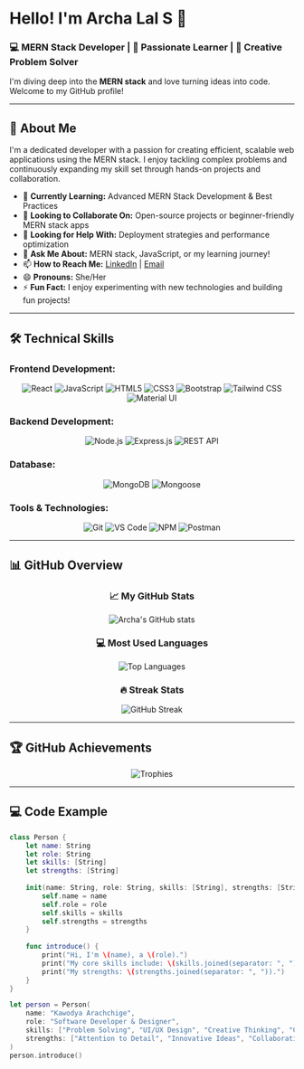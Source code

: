 # Hello! I'm Archa Lal S 👋

### 💻 MERN Stack Developer | 🌱 Passionate Learner | 🎨 Creative Problem Solver

I'm diving deep into the **MERN stack** and love turning ideas into code. Welcome to my GitHub profile!

---

## 📍 About Me

I'm a dedicated developer with a passion for creating efficient, scalable web applications using the MERN stack. I enjoy tackling complex problems and continuously expanding my skill set through hands-on projects and collaboration.

- 🌱 **Currently Learning:** Advanced MERN Stack Development & Best Practices
- 👯 **Looking to Collaborate On:** Open-source projects or beginner-friendly MERN stack apps
- 🤔 **Looking for Help With:** Deployment strategies and performance optimization
- 💬 **Ask Me About:** MERN stack, JavaScript, or my learning journey!
- 📫 **How to Reach Me:** [LinkedIn](https://www.linkedin.com/in/archa-lal/) | [Email](mailto:archalal@example.com)
- 😄 **Pronouns:** She/Her
- ⚡ **Fun Fact:** I enjoy experimenting with new technologies and building fun projects!

---

## 🛠️ Technical Skills

### **Frontend Development:**
<div align="center">

![React](https://img.shields.io/badge/React-61DAFB?style=for-the-badge&logo=react&logoColor=black)
![JavaScript](https://img.shields.io/badge/JavaScript-F7DF1E?style=for-the-badge&logo=javascript&logoColor=black)
![HTML5](https://img.shields.io/badge/HTML5-E34F26?style=for-the-badge&logo=html5&logoColor=white)
![CSS3](https://img.shields.io/badge/CSS3-1572B6?style=for-the-badge&logo=css3&logoColor=white)
![Bootstrap](https://img.shields.io/badge/Bootstrap-7952B3?style=for-the-badge&logo=bootstrap&logoColor=white)
![Tailwind CSS](https://img.shields.io/badge/Tailwind_CSS-38B2AC?style=for-the-badge&logo=tailwind-css&logoColor=white)
![Material UI](https://img.shields.io/badge/Material_UI-0081CB?style=for-the-badge&logo=mui&logoColor=white)

</div>

### **Backend Development:**
<div align="center">

![Node.js](https://img.shields.io/badge/Node.js-339933?style=for-the-badge&logo=nodedotjs&logoColor=white)
![Express.js](https://img.shields.io/badge/Express.js-000000?style=for-the-badge&logo=express&logoColor=white)
![REST API](https://img.shields.io/badge/REST_API-FF6C37?style=for-the-badge&logo=node.js&logoColor=white)

</div>

### **Database:**
<div align="center">

![MongoDB](https://img.shields.io/badge/MongoDB-47A248?style=for-the-badge&logo=mongodb&logoColor=white)
![Mongoose](https://img.shields.io/badge/Mongoose-880000?style=for-the-badge&logo=mongoose&logoColor=white)

</div>

### **Tools & Technologies:**
<div align="center">

![Git](https://img.shields.io/badge/Git-F05032?style=for-the-badge&logo=git&logoColor=white)
![VS Code](https://img.shields.io/badge/VS_Code-007ACC?style=for-the-badge&logo=visual-studio-code&logoColor=white)
![NPM](https://img.shields.io/badge/NPM-CB3837?style=for-the-badge&logo=npm&logoColor=white)
![Postman](https://img.shields.io/badge/Postman-FF6C37?style=for-the-badge&logo=postman&logoColor=white)

</div>

---

## 📊 GitHub Overview

<div align="center">

### 📈 My GitHub Stats
<img align="center" src="https://github-readme-stats.vercel.app/api?username=Archalal&show_icons=true&hide_border=true&hide_title=true&count_private=true&include_all_commits=true&theme=radical" alt="Archa's GitHub stats" />

### 💻 Most Used Languages
<img align="center" src="https://github-readme-stats.vercel.app/api/top-langs/?username=Archalal&layout=compact&hide_border=true&theme=radical&langs_count=8&hide=html,css,scss" alt="Top Languages" />

### 🔥 Streak Stats
<img align="center" src="https://github-readme-streak-stats.herokuapp.com/?user=Archalal&theme=radical&hide_border=true" alt="GitHub Streak" />

</div>

---

## 🏆 GitHub Achievements

<div align="center">

![Trophies](https://github-profile-trophy.vercel.app/?username=Archalal&theme=radical&column=7&margin-w=15&margin-h=15&no-bg=true&no-frame=true)

</div>

---

## 💻 Code Example

```swift
class Person {
    let name: String
    let role: String
    let skills: [String]
    let strengths: [String]
    
    init(name: String, role: String, skills: [String], strengths: [String]) {
        self.name = name
        self.role = role
        self.skills = skills
        self.strengths = strengths
    }
    
    func introduce() {
        print("Hi, I'm \(name), a \(role).")
        print("My core skills include: \(skills.joined(separator: ", ")).")
        print("My strengths: \(strengths.joined(separator: ", ")).")
    }
}

let person = Person(
    name: "Kawodya Arachchige",
    role: "Software Developer & Designer",
    skills: ["Problem Solving", "UI/UX Design", "Creative Thinking", "Coding"],
    strengths: ["Attention to Detail", "Innovative Ideas", "Collaborative Team Player"]
)
person.introduce()
